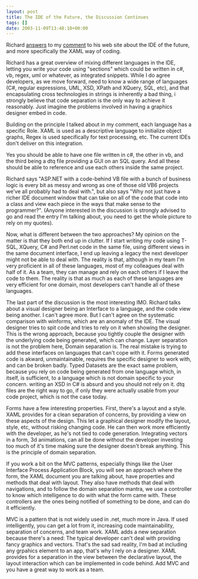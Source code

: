 ```yaml
---
layout: post
title: The IDE of the Future, the Discussion Continues
tags: []
date: 2003-11-09T13:48:10+00:00
---
```


Richard [answers](http://www.tallent.us/PermaLink.aspx?guid=153acbd9-1dbf-4e87-8a4f-d08c46e4db79) to my [comment](http://www.tallent.us/CommentView.aspx?guid=3678ccf3-b97e-448a-a37b-165aae89bc16) to his web site about the IDE of the future, and more specifically the XAML way of coding.

Richard has a great overview of mixing different languages in the IDE, letting you write your code using "sections" which could be written in c#, vb, regex, uml or whatever, as integrated snippets. While I do agree developers, as we move forward, need to know a wide range of languages (C#, regular expressions, UML, XSD, XPath and XQuery, SQL, etc), and that encapsulating cross technologies in strings is inherently a bad thing, i strongly believe that code separation is the only way to achieve it reasonably. Just imagine the problems involved in having a graphics designer embed in code.

Building on the principle I talked about in my comment, each language has a specific Role. XAML is used as a descriptive language to initialize object graphs, Regex is used specifically for text processing, etc. The current IDEs don't deliver on this integration.

Yes you should be able to have one file written in c#, the other in vb, and the third being a dtq file providing a GUI on an SQL query. And all these should be able to reference and use each others inside the same project.

Richard says "ASP.NET with a code-behind VB file with a bunch of business logic is every bit as messy and wrong as one of those old VB6 projects we've all probably had to deal with.", but also says "Why not just have a richer IDE document window that can take on all of the code that code into a class and view each piece in the ways that make sense to the programmer?". (Anyone interested in the discussion is strongly advised to go and read the entry I'm talking about, you need to get the whole picture to rely on my quotes).

Now, what is different between the two approaches? My opinion on the matter is that they both end up in clutter. If I start writing my code using T-SQL, XQuery, C# and Perl.net code in the same file, using different views in the same document interface, I end up leaving a legacy the next developer might not be able to deal with. The reality is that, although in my team I'm very proficient in all of these languages, most of my colleagues deal with half of it. As a team, they can manage and rely on each others if I leave the code to them. The reality is that as much as each of these languages are very efficient for one domain, most developers can't handle all of these languages.

The last part of the discussion is the most interesting IMO. Richard talks about a visual designer being an Interface to a language, and the code view being another. I can't agree more. But I can't agree on the systematic comparison with winforms, which are an anomaly of the IDE. The visual designer tries to spit code and tries to rely on it when showing the designer. This is the wrong approach, because you tightly couple the designer with the underlying code being generated, which can change. Layer separation is not the problem here, Domain separation is. The real mistake is trying to add these interfaces on languages that can't cope with it. Forms generated code is akward, unmaintainable, requires the specific designer to work with, and can be broken badly. Typed Datasets are the exact same problem, because you rely on code being generated from one language which, in itself, is sufficient, to a language which is not domain specific to your concern. writing an XSD in C# is absurd and you should not rely on it. dtq files are the right way to go, if only they were actually usable from your code project, which is not the case today.

Forms have a few interesting properties. First, there's a layout and a style. XAML provides for a clean separation of concerns, by providing a view on these aspects of the design. This let a graphical designer modify the layout, style, etc, without risking changing code. He can then work more efficiently with the developer, as he's not tied to code generation. Integrating vectors in a form, 3d animations, can all be done without the developer investing too much of it's time making sure the designer doesn't break anything. This is the principle of domain separation.

If you work a bit on the MVC patterns, especially things like the User Interface Process Application Block, you will see an approach where the form, the XAML document you are talking about, have properties and methods that deal with layout. They also have methods that deal with navigations, and to follow the domain separation mantra, we use a controller to know which intelligence to do with what the form came with. These controllers are the ones being notified of something to be done, and can do it efficiently.

MVC is a pattern that is not widely used in .net, much more in Java. If used intelligently, you can get a lot from it, increasing code maintainability, separation of concerns, and team work. XAML adds a new separation because there's a need: The typical developer can't deal with providing fancy graphics and vectors. That's the sad sad reality, I'm bad at including any grpahics element to an app, that's why I rely on a designer. XAML provides for a separation in the view between the declarative layout, the layout interaction which can be implemented in code behind. Add MVC and you have a great way to work as a team.
